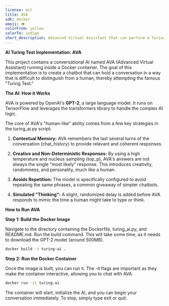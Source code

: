 ```yaml
---
license: mit
title: AVA
sdk: docker
emoji: 👁
colorFrom: yellow
colorTo: indigo
short_description: Advanced Virtual Assistant that can perform a Turing test
---
```

**AI Turing Test Implementation: AVA**

This project contains a conversational AI named AVA (Advanced Virtual Assistant) running inside a Docker container. The goal of this implementation is to create a chatbot that can hold a conversation in a way that is difficult to distinguish from a human, thereby attempting the famous "Turing Test."

**The AI: How it Works**

AVA is powered by OpenAI's **GPT-2**, a large language model. It runs on TensorFlow and leverages the transformers library to handle the complex AI logic.

The core of AVA's "human-like" ability comes from a few key strategies in the turing\_ai.py script:

1.  **Contextual Memory:** AVA remembers the last several turns of the conversation (chat\_history) to provide relevant and coherent responses.

2.  **Creative and Non-Deterministic Responses:** By using a high temperature and nucleus sampling (top\_p), AVA's answers are not always the single "most likely" response. This introduces creativity, randomness, and personality, much like a human.

3.  **Avoids Repetition:** The model is specifically configured to avoid repeating the same phrases, a common giveaway of simpler chatbots.

4.  **Simulated "Thinking":** A slight, randomized delay is added before AVA responds to mimic the time a human might take to type or think.

**How to Run AVA**

**Step 1: Build the Docker Image**

Navigate to the directory containing the Dockerfile, turing\_ai.py, and README.md. Run the build command. This will take some time, as it needs to download the GPT-2 model (around 500MB).

```bash
docker build -t turing-ai .

```

**Step 2: Run the Docker Container**

Once the image is built, you can run it. The -it flags are important as they make the container interactive, allowing you to chat with AVA.

``` bash
docker run -it turing-ai

```

The container will start, initialize the AI, and you can begin your conversation immediately. To stop, simply type exit or quit.
